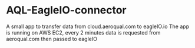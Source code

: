 # AQL-EagleIO-connector
A small app to transfer data from cloud.aeroqual.com to eagleIO.io
The app is running on AWS EC2, every 2 minutes data is requested from aeroqual.com then passed to eagleIO
